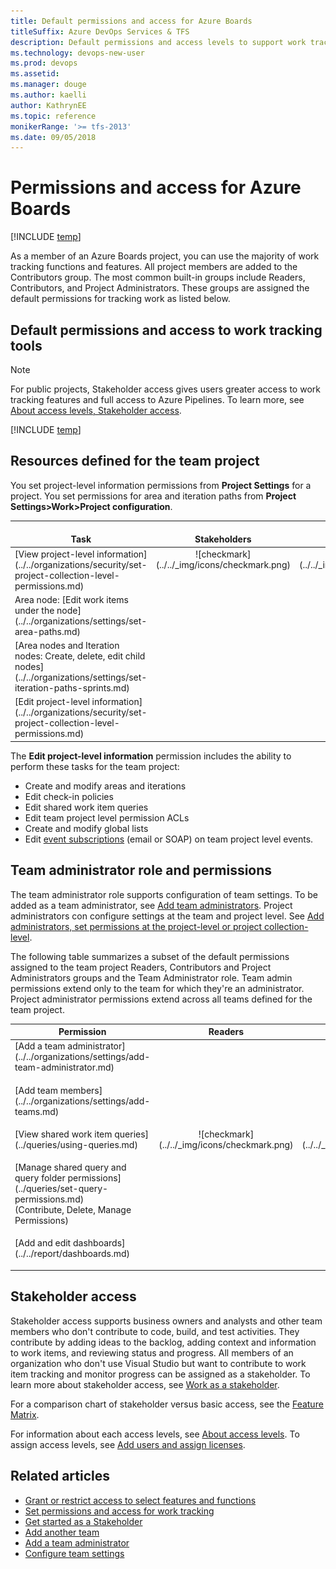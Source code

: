 ```yaml
---
title: Default permissions and access for Azure Boards
titleSuffix: Azure DevOps Services & TFS 
description: Default permissions and access levels to support work tracking tasks in Azure DevOps Services & Team Foundation Server
ms.technology: devops-new-user 
ms.prod: devops
ms.assetid: 
ms.manager: douge
ms.author: kaelli
author: KathrynEE
ms.topic: reference
monikerRange: '>= tfs-2013'
ms.date: 09/05/2018  
---
```


# Permissions and access for Azure Boards 

[!INCLUDE [temp](../_shared/version-vsts-tfs-all-versions.md)]

As a member of an Azure Boards project, you can use the majority of work tracking functions and features. All project members are added to the Contributors group. The most common built-in groups include Readers, Contributors, and Project Administrators. These groups are assigned the default permissions for tracking work as listed below.

## Default permissions and access to work tracking tools


> [!NOTE]   
> For public projects, Stakeholder access gives users greater access to work tracking features and full access to Azure Pipelines. To learn more, see [About access levels, Stakeholder access](../../organizations/security/access-levels.md#stakeholder-access).


[!INCLUDE [temp](../../organizations/security/_shared/work.md)]


## Resources defined for the team project

You set project-level information permissions from **Project Settings** for a project. You set permissions for area and iteration paths from **Project Settings>Work>Project configuration**. 

<table>
<tr valign="bottom">
<th width="310px">Task</th>
<th>Stakeholders</th>
<th>Readers</th>
<th>Contributors</th>
<th>Team Admins</th>
<th width="16%">Account Owner/<br/>Project Admins</th>
</tr>
<tbody valign="top" align="center">
<tr>
<td align="left">[View project-level information](../../organizations/security/set-project-collection-level-permissions.md) 
</td>
<td>![checkmark](../../_img/icons/checkmark.png)</td>
<td>![checkmark](../../_img/icons/checkmark.png)</td>
<td>![checkmark](../../_img/icons/checkmark.png)</td>
<td>![checkmark](../../_img/icons/checkmark.png)</td>
<td>![checkmark](../../_img/icons/checkmark.png)</td>
</tr>


<tr>
<td align="left">Area node: [Edit work items under the node](../../organizations/settings/set-area-paths.md) 
</td>
<td><p>&nbsp;&nbsp;</p></td>
<td><p>&nbsp;&nbsp;</p></td>
<td>![checkmark](../../_img/icons/checkmark.png)</td>
<td>![checkmark](../../_img/icons/checkmark.png)</td>
<td>![checkmark](../../_img/icons/checkmark.png)</td>
</tr>
<tr>
<td align="left">[Area nodes and Iteration nodes: Create, delete, edit child nodes](../../organizations/settings/set-iteration-paths-sprints.md)  
</td>
<td><p>&nbsp;&nbsp;</p></td>
<td><p>&nbsp;&nbsp;</p></td>
<td><p>&nbsp;&nbsp;</p></td>
<td><p>&nbsp;&nbsp;</p></td>
<td>![checkmark](../../_img/icons/checkmark.png)</td>
</tr>


<tr>
<td align="left">[Edit project-level information](../../organizations/security/set-project-collection-level-permissions.md)     
</td>
<td><p>&nbsp;&nbsp;</p></td>
<td><p>&nbsp;&nbsp;</p></td>
<td><p>&nbsp;&nbsp;</p></td>
<td>![checkmark](../../_img/icons/checkmark.png)</td>
</tr>


</tbody>
</table>


The **Edit project-level information** permission includes the ability to perform these tasks for the team project:
- Create and modify areas and iterations  
- Edit check-in policies  
- Edit shared work item queries  
- Edit team project level permission ACLs  
- Create and modify global lists  
- Edit [event subscriptions](../../organizations/security/permissions.md#alerts) (email or SOAP) on team project level events.


## Team administrator role and permissions  

The team administrator role supports configuration of team settings. To be added as a team administrator, see [Add team administrators](../../organizations/settings/add-team-administrator.md). Project administrators con configure settings at the team and project level. See [Add administrators, set permissions at the project-level or project collection-level](../../organizations/security/set-project-collection-level-permissions.md). 

The following table summarizes a subset of the default permissions assigned to the team project Readers, Contributors and Project Administrators groups and the Team Administrator role. Team admin permissions extend only to the team for which they're an administrator. Project administrator permissions extend across all teams defined for the team project.


<table>

<tr valign="bottom">
<th width="38%">Permission</th>
<th width="10%">Readers</th>
<th width="16%">Contributors</th>
<th width="18%">Team Administrators</th>
<th width="18%">Project Administrators</th>
</tr>
<tbody valign="top" align="center">
<tr>

<td align="left">[Add a team administrator](../../organizations/settings/add-team-administrator.md) </p>
</td>
<td><p>&nbsp;&nbsp;</p></td>
<td><p>&nbsp;&nbsp;</p></td>
<td>![checkmark](../../_img/icons/checkmark.png)</td>
<td>![checkmark](../../_img/icons/checkmark.png)</td>
</tr>
<tr>

<td align="left">
[Add team members](../../organizations/settings/add-teams.md) </p>
</td>
<td><p>&nbsp;&nbsp;</p></td>
<td><p>&nbsp;&nbsp;</p></td>
<td>![checkmark](../../_img/icons/checkmark.png)</td>
<td>![checkmark](../../_img/icons/checkmark.png)</td>
</tr>
<tr>

<td align="left">[View shared work item queries](../queries/using-queries.md)</p>
</td>
<td>![checkmark](../../_img/icons/checkmark.png)</td>
<td>![checkmark](../../_img/icons/checkmark.png)</td>
<td>![checkmark](../../_img/icons/checkmark.png)</td>
<td>![checkmark](../../_img/icons/checkmark.png)</td>
</tr>

<tr>
<td align="left">
[Manage shared query and query folder permissions](../queries/set-query-permissions.md)<br/>(Contribute, Delete, Manage Permissions)
</p>
</td>
<td><p>&nbsp;&nbsp;</p></td>
<td><p>&nbsp;&nbsp;</p></td>
<td><p>&nbsp;&nbsp;</p></td>
<td>![checkmark](../../_img/icons/checkmark.png)</td>
</tr>

<tr>
<td align="left">
[Add and edit dashboards](../../report/dashboards.md) 
</p>
</td>
<td><p>&nbsp;&nbsp;</p></td>
<td><p>&nbsp;&nbsp;</p></td>
<td>![checkmark](../../_img/icons/checkmark.png)</td>
<td>![checkmark](../../_img/icons/checkmark.png)</td>
</tr>

</tbody>
</table>


<a id="stakeholder-access"></a>

## Stakeholder access

Stakeholder access supports business owners and analysts and other team members who don't contribute to code, build, and test activities. They contribute by adding ideas to the backlog, adding context and information to work items, and reviewing status and progress. All members of an organization who don't use Visual Studio but want to contribute to work item tracking and monitor progress can be assigned as a stakeholder. To learn more about stakeholder access, see [Work as a stakeholder](../../organizations/security/get-started-stakeholder.md). 

For a comparison chart of stakeholder versus basic access, see the [Feature Matrix](https://visualstudio.microsoft.com/vsts/compare-features/).

For information about each access levels, see [About access levels](../../organizations/security/access-levels.md). To assign access levels, see [Add users and assign licenses](../../organizations/accounts/add-organization-users-from-user-hub.md). 


## Related articles 

*	[Grant or restrict access to select features and functions](../../organizations/security/restrict-access.md)
*	[Set permissions and access for work tracking](../../organizations/security/set-permissions-access-work-tracking.md) 
*	[Get started as a Stakeholder](../../organizations/security/get-started-stakeholder.md)  
*	[Add another team](../../organizations/settings/add-teams.md)  
*	[Add a team administrator](../../organizations/settings/add-team-administrator.md)
*	[Configure team settings](../../organizations/settings/configure-team-settings.md)   



